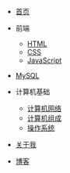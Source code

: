 * [首页](/)
* 前端
    * [HTML](HTML/ch01)
    * [CSS](CSS/ch01)
    * [JavaScript](JavaScript/ch01)
* [MySQL](MySQL/ch01)
* 计算机基础
    * [计算机网络](/1)
    * [计算机组成](/2)
    * [操作系统](/3)

* [关于我](about)
* [博客](https://blog.mphy.top)



<!-- * 入门
  * [快速开始](zh-cn/quickstart.md)
  * [多页文档](zh-cn/more-pages.md)
  * [定制导航栏](zh-cn/custom-navbar.md)
  * [封面](zh-cn/cover.md)
* 配置
  * [配置项](zh-cn/configuration.md)
  * [主题](zh-cn/themes.md)
  * [使用插件](zh-cn/plugins.md)
  * [Markdown 配置](zh-cn/markdown.md)
  * [代码高亮](zh-cn/language-highlight.md) -->
